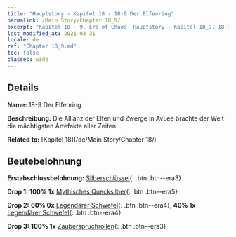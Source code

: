 ```yaml
---
title: "Hauptstory - Kapitel 18 - 18-9 Der Elfenring"
permalink: /Main Story/Chapter 18_9/
excerpt: "Kapitel 18 - 9. Era of Chaos  Hauptstory - Kapitel 18_9. 18-9 Der Elfenring"
last_modified_at: 2021-03-31
locale: de
ref: "Chapter 18_9.md"
toc: false
classes: wide
---
```


## Details

 **Name:** 18-9 Der Elfenring

 **Beschreibung:** Die Allianz der Elfen und Zwerge in AvLee brachte der Welt die mächtigsten Artefakte aller Zeiten.

 **Related to:** [Kapitel 18](/de/Main Story/Chapter 18/)

## Beutebelohnung

 **Erstabschlussbelohnung:** [Silberschlüssel](/de/Items/con_693/){: .btn .btn--era3}

 **Drop 1:** **100% 1x** [Mythisches Quecksilber](/de/Items/mat_63/){: .btn .btn--era5}

 **Drop 2:** **60% 0x** [Legendärer Schwefel](/de/Items/mat_57/){: .btn .btn--era4}, **40% 1x** [Legendärer Schwefel](/de/Items/mat_57/){: .btn .btn--era4}

 **Drop 3:** **100% 1x** [Zauberspruchrollen](/de/Items/con_694/){: .btn .btn--era3}

